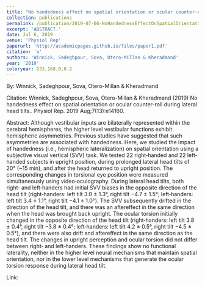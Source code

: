 ```yaml
---
title: "No handedness effect on spatial orientation or ocular counter-roll during lateral head tilts."
collection: publications
permalink: /publication/2019-07-06-NoHandednessEffectOnSpatialOrientationOrOcularCounter_rollDurin
excerpt: 'ABSTRACT.'
date: Jul 6, 2019
venue: 'Physiol Rep'
paperurl: 'http://academicpages.github.io/files/paper1.pdf'
citation: 'a'
authors: 'Winnick, Sadeghpour, Sova, Otero-Millan & Kheradmand'
year: '2019'
coloryear: 233,168,0,0.2
---
```


By: Winnick, Sadeghpour, Sova, Otero-Millan & Kheradmand

Citation: Winnick, Sadeghpour, Sova, Otero-Millan & Kheradmand (2019) No handedness effect on spatial orientation or ocular counter-roll during lateral head tilts.. Physiol Rep. 2019 Aug;7(13):e14160. 

Abstract: Although vestibular inputs are bilaterally represented within the cerebral hemispheres, the higher level vestibular functions exhibit hemispheric asymmetries. Previous studies have suggested that such asymmetries are associated with handedness. Here, we studied the impact of handedness (i.e., hemispheric lateralization) on spatial orientation using a subjective visual vertical (SVV) task. We tested 22 right‐handed and 22 left‐handed subjects in upright position, during prolonged lateral head tilts of 20° (~15 min), and after the head returned to upright position. The corresponding changes in torsional eye position were measured simultaneously using video‐oculography. During lateral head tilts, both right‐ and left‐handers had initial SVV biases in the opposite direction of the head tilt (right‐handers: left tilt 3.0 ± 1.3°, right tilt −4.7 ± 1.5°; left‐handers: left tilt 3.4 ± 1.1°, right tilt −4.1 ± 1.0°). The SVV subsequently drifted in the direction of the head tilt, and there was an aftereffect in the same direction when the head was brought back upright. The ocular torsion initially changed in the opposite direction of the head tilt (right‐handers: left tilt 3.8 ± 0.4°, right tilt −3.8 ± 0.4°; left‐handers: left tilt 4.2 ± 0.5°, right tilt −4.5 ± 0.5°), and there were also drift and aftereffect in the same direction as the head tilt. The changes in upright perception and ocular torsion did not differ between right‐ and left‐handers. These findings show no functional laterality, neither in the higher level neural mechanisms that maintain spatial orientation, nor in the lower level mechanisms that generate the ocular torsion response during lateral head tilt.

Link: 
